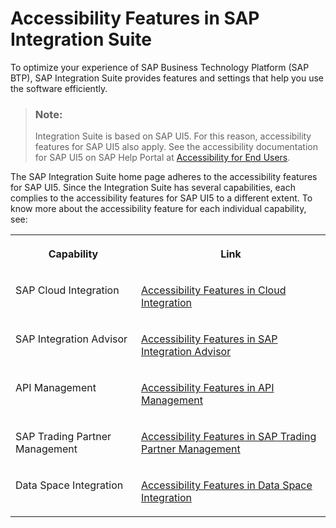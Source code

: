 <!-- loioe3e04a8258754b0d818f70324138549f -->

# Accessibility Features in SAP Integration Suite

To optimize your experience of SAP Business Technology Platform \(SAP BTP\), SAP Integration Suite provides features and settings that help you use the software efficiently.



> ### Note:  
> Integration Suite is based on SAP UI5. For this reason, accessibility features for SAP UI5 also apply. See the accessibility documentation for SAP UI5 on SAP Help Portal at [Accessibility for End Users](https://help.sap.com/docs/SAPUI5/bc5a64aac808463baa95b4230f221716/f562835d0b4e44129aa24a17551a0baa.html).

The SAP Integration Suite home page adheres to the accessibility features for SAP UI5. Since the Integration Suite has several capabilities, each complies to the accessibility features for SAP UI5 to a different extent. To know more about the accessibility feature for each individual capability, see:


<table>
<tr>
<th valign="top">

Capability

</th>
<th valign="top">

Link

</th>
</tr>
<tr>
<td valign="top">

SAP Cloud Integration

</td>
<td valign="top">

[Accessibility Features in Cloud Integration](https://help.sap.com/docs/CLOUD_INTEGRATION/368c481cd6954bdfa5d0435479fd4eaf/c7be6b629e4c482c9302895dfae3e9ba.html?version=Cloud)

</td>
</tr>
<tr>
<td valign="top">

SAP Integration Advisor

</td>
<td valign="top">

[Accessibility Features in SAP Integration Advisor](https://help.sap.com/docs/CLOUD_INTEGRATION/368c481cd6954bdfa5d0435479fd4eaf/2b33756e84fc43879405a5e3efe4e520.html?version=Cloud)

</td>
</tr>
<tr>
<td valign="top">

API Management

</td>
<td valign="top">

[Accessibility Features in API Management](https://help.sap.com/docs/SAP_CLOUD_PLATFORM_API_MANAGEMENT/66d066d903c2473f81ec33acfe2ccdb4/479e5b4e0ba44a978acba41e6b80e1d9.html?version=Cloud)

</td>
</tr>
<tr>
<td valign="top">

SAP Trading Partner Management

</td>
<td valign="top">

[Accessibility Features in SAP Trading Partner Management](accessibility-features-in-sap-trading-partner-management-c17213a.md)

</td>
</tr>
<tr>
<td valign="top">

Data Space Integration

</td>
<td valign="top">

[Accessibility Features in Data Space Integration](accessibility-features-in-data-space-integration-dc5c2ee.md)

</td>
</tr>
</table>

